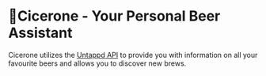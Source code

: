 # 🍻Cicerone - Your Personal Beer Assistant
Cicerone utilizes the [Untappd API](https://untappd.com/api/docs) to provide you with information on all your favourite beers and allows you to discover new brews.
